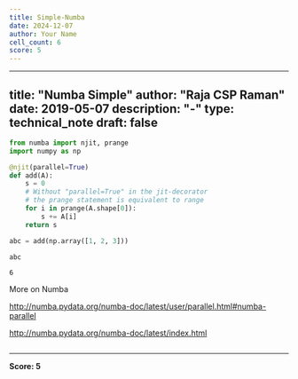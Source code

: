 ```yaml
---
title: Simple-Numba
date: 2024-12-07
author: Your Name
cell_count: 6
score: 5
---
```


---
title: "Numba Simple"
author: "Raja CSP Raman"
date: 2019-05-07
description: "-"
type: technical_note
draft: false
---

```python
from numba import njit, prange
import numpy as np

@njit(parallel=True)
def add(A):
    s = 0
    # Without "parallel=True" in the jit-decorator
    # the prange statement is equivalent to range
    for i in prange(A.shape[0]):
        s += A[i]
    return s
```


```python
abc = add(np.array([1, 2, 3]))
```


```python
abc
```




    6



More on Numba

http://numba.pydata.org/numba-doc/latest/user/parallel.html#numba-parallel

http://numba.pydata.org/numba-doc/latest/index.html


```python

```


---
**Score: 5**
